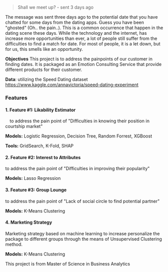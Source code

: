 > Shall we meet up? - sent 3 days ago 

The message was sent three days ago to the potential date that you have chatted for some days from the dating apps. Guess you have been "ghosted" (Oh.. the pain..). This is a common occurrence that happen in the dating scene these days. While the technology and the internet, has increase more opportunities than ever, a lot of people still suffer from the difficulties to find a match for date. For most of people, it is a let down, but for us, this smells like an opportunity.

**Objectives** This project is to address the painpoints of our customer in finding dates. It is packaged as an Emotion Consulting Service that provide different products for their customer. 

**Data**: utilizing the Speed Dating dataset https://www.kaggle.com/annavictoria/speed-dating-experiment

### Features

#### 1. Feature #1: Likability Estimator

&emsp;to address the pain point of "Difficulties in knowing their position in courtship market"

**Models:** Logistic Regression, Decision Tree, Random Forrest, XGBoost

**Tools:** GridSearch, K-Fold, SHAP

#### 2. Feature #2: Interest to Attributes

to address the pain point of "Difficulties in improving their popularity"

**Models:** Lasso Regression

#### 3. Feature #3: Group Lounge

to address the pain point of "Lack of social circle to find potential partner"

**Models:** K-Means Clustering

#### 4. Marketing Strategy

Marketing strategy based on machine learning to increase personalize the package to different groups through the means of Unsupervised Clustering method. 

**Models:** K-Means Clustering

This project is from Master of Science in Business Analytics
